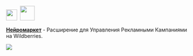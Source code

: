 

<img src="https://github.com/user-attachments/assets/943115a4-281d-4ee6-8d53-faeba64d2c77" height="30">&nbsp;&nbsp;<img src="https://github.com/user-attachments/assets/59c3d4a6-2f1c-49e6-9651-a52b726d7bda" height="40"><br/>

<a href="https://neuromarket.online/" target="_blank"><b>Нейромаркет</b></a> - Расширение для Управления Рекламными Кампаниями на Wildberries.

![](https://hit.yhype.me/github/profile?user_id=1326151)
